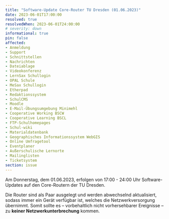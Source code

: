 ```yaml
---
title: "Software-Update Core-Router TU Dresden (01.06.2023)"
date: 2023-06-01T17:00:00
resolved: true
resolvedWhen: 2023-06-01T24:00:00
# severity: down
informational: true
pin: false 
affected:
- Anmeldung
- Support
- Schnittstellen
- Nachrichten
- Dateiablage
- Videokonferenz
- LernSax Schullogin
- OPAL Schule
- MeSax Schullogin
- Etherpad
- Redaktionssystem
- SchulCMS
- Moodle
- E-Mail-Übungsumgebung Minimehl
- Cooperative Working BSCW
- Cooperative Learning BSCL
- FTP-Schulhomepages
- Schul-wiki
- Materialdatenbank
- Geographisches Informationssystem WebGIS
- Online Umfragetool
- Eventplaner
- Außerschulische Lernorte
- Mailinglisten
- Ticketsystem
section: issue
---
```


Am Donnerstag, dem 01.06.2023, erfolgen von 17:00 - 24:00 Uhr
Software-Updates auf den Core-Routern der TU Dresden.

Die Router sind als Paar ausgelegt und werden abwechselnd aktualisiert,
sodass immer ein Gerät verfügbar ist, welches die Netzwerkversorgung
übernimmt. Somit sollte es – vorbehaltlich nicht vorhersehbarer
Ereignisse – zu **keiner Netzwerkunterbrechung** kommen.
